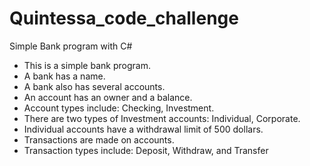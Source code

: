 # Quintessa_code_challenge
Simple Bank program with C#

- This is a simple bank program.
- A bank has a name.
- A bank also has several accounts.
- An account has an owner and a balance.
- Account types include: Checking, Investment.
- There are two types of Investment accounts: Individual, Corporate.
- Individual accounts have a withdrawal limit of 500 dollars.
- Transactions are made on accounts.
- Transaction types include: Deposit, Withdraw, and Transfer
